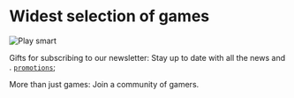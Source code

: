 # Widest selection of games

![Play smart](https://user-images.githubusercontent.com/43764894/223558736-6cf48156-2316-419d-8be9-e318ecf0e4be.png)



Gifts for subscribing to our newsletter: Stay up to date with all the news and . [`promotions`](https://realslots.app/);

More than just games: Join a community of gamers.

